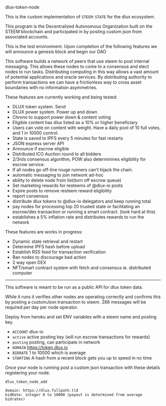 dlux-token-node

This is the custom implementation of `STEEM-STATE` for the dlux ecosystem.

This program is the Decentralized Autonomous Organization built on the STEEM blockchain and participated in by posting custom json from associated accounts.

This is the test environment. Upon completion of the following features we will announce a genesis block and begin our DAO

This software builds a network of peers that use steem to post internal messaging. This allows these nodes to come to a consensus and elect nodes to run tasks. Distributing computing in this way allows a vast amount of potential applications and oracle services. By distributing authority to perform transactions we can have a frictionless way to cross asset boundaries with no information asymmetries.

These features are currently working and being tested:
* DLUX token system. Send
* DLUX power system. Power up and down
* Chrono to support power down & content voting
* Eligible content has dlux listed as a 10% or higher beneficiary
* Users can vote on content with weight. Have a daily pool of 10 full votes, and 1 in 10000 control.
* State is saved to IPFS every 5 minutes for fast restarts
* JSON express server API
* Announce if escrow eligible
* Distributed ICO Auction round to all bidders
* 2/3rds consensus algorithm, POW also determinines eligibility for escrow service.
* If all nodes go off-line rouge runners can't hijack the chain.
* automatic messaging to join network ad-hoc
* ability to delete node from list(turn off escrow queue)
* Set marketing rewards for resteems of @dlux-io posts
* Expire posts to remove resteem reward eligibility
* report consensus
* distribute dlux tokens to @dlux-io delegators and keep running total
* pay nodes for processing top 20 trusted state or facilitating an escrow/dex transaction or running a smart contract. (look hard at this)
* establishes a 5% inflation rate and distributes rewards to run the network

These features are works in progress:
* Dynamic state retrieval and restart
* Determine IPFS hash before upload
* Establish RSS feed for transaction verification
* Ban nodes to discourage bad action
* 2 way open DEX
* NFT/smart contract system with fetch and consensus ie. distributed computer

***

This software is meant to be run as a public API for dlux token data.

While it runs it verifies other nodes are operating correctly and confirms this by posting a customJson transaction to steem. 288 messages will be required per day per node operator.

Deploy from heroku and set ENV variables with a steem name and posting key.
* `ACCOUNT`  dlux-io
* `active` active posting key (will run escrow transactions for rewards)
* `posting` posting, can participate in network
* `DOMAIN` https://token.dlux.io
* `BIDRATE` 1 to 10000 which is average
* `STARTING` A hash from a recent block gets you up to speed in no time

Once your node is running post a custom json transaction with these details registering your node.
```
dlux_token_node_add

domain: https://dlux.fullpath.tld
bidRate: integer 0 to 10000 (payout is determined from average bidrates)
```
